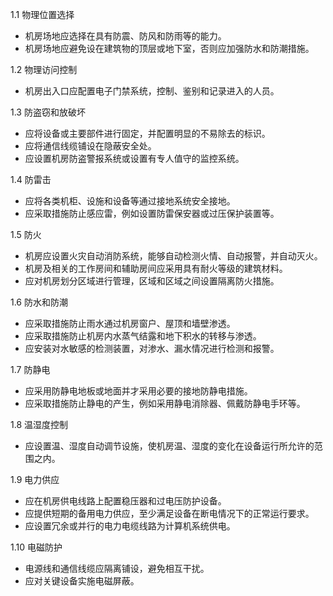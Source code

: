 1.1 物理位置选择
- 机房场地应选择在具有防震、防风和防雨等的能力。
- 机房场地应避免设在建筑物的顶层或地下室，否则应加强防水和防潮措施。

1.2 物理访问控制
- 机房出入口应配置电子门禁系统，控制、鉴别和记录进入的人员。

1.3 防盗窃和放破坏
- 应将设备或主要部件进行固定，并配置明显的不易除去的标识。
- 应将通信线缆铺设在隐蔽安全处。
- 应设置机房防盗警报系统或设置有专人值守的监控系统。

1.4 防雷击
- 应将各类机柜、设施和设备等通过接地系统安全接地。
- 应采取措施防止感应雷，例如设置防雷保安器或过压保护装置等。

1.5 防火
- 机房应设置火灾自动消防系统，能够自动检测火情、自动报警，并自动灭火。
- 机房及相关的工作房间和辅助房间应采用具有耐火等级的建筑材料。
- 应对机房划分区域进行管理，区域和区域之间设置隔离防火措施。

1.6 防水和防潮
- 应采取措施防止雨水通过机房窗户、屋顶和墙壁渗透。
- 应采取措施防止机房内水蒸气结露和地下积水的转移与渗透。
- 应安装对水敏感的检测装置，对渗水、漏水情况进行检测和报警。

1.7 防静电
- 应采用防静电地板或地面并才采用必要的接地防静电措施。
- 应采取措施防止静电的产生，例如采用静电消除器、佩戴防静电手环等。

1.8 温湿度控制
- 应设置温、湿度自动调节设施，使机房温、湿度的变化在设备运行所允许的范围之内。

1.9 电力供应
- 应在机房供电线路上配置稳压器和过电压防护设备。
- 应提供短期的备用电力供应，至少满足设备在断电情况下的正常运行要求。
- 应设置冗余或并行的电力电缆线路为计算机系统供电。

1.10 电磁防护
- 电源线和通信线缆应隔离铺设，避免相互干扰。
- 应对关键设备实施电磁屏蔽。